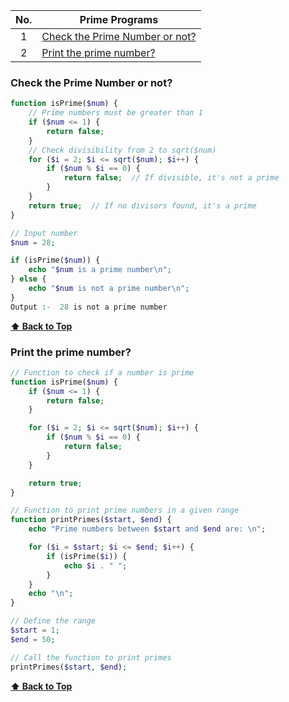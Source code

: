 |  No.  | Prime Programs                                                                  |
| :---: | -------------------------------------------------------------------------- |
|   1   | [Check the Prime Number or not?](#Check-the-Prime-Number-or-not)           |
|   2   | [Print the prime number?](#Print-the-prime-number)                         |

### **Check the Prime Number or not?**
```php
function isPrime($num) {
    // Prime numbers must be greater than 1
    if ($num <= 1) {
        return false;
    }
    // Check divisibility from 2 to sqrt($num)
    for ($i = 2; $i <= sqrt($num); $i++) {
        if ($num % $i == 0) {
            return false;  // If divisible, it's not a prime
        }
    }
    return true;  // If no divisors found, it's a prime
}

// Input number
$num = 28;

if (isPrime($num)) {
    echo "$num is a prime number\n";
} else {
    echo "$num is not a prime number\n";
}
Output :-  28 is not a prime number
```
**[⬆ Back to Top](#table-of-contents)**

### **Print the prime number?**
```php
// Function to check if a number is prime
function isPrime($num) {
    if ($num <= 1) {
        return false;
    }

    for ($i = 2; $i <= sqrt($num); $i++) {
        if ($num % $i == 0) {
            return false;
        }
    }

    return true;
}

// Function to print prime numbers in a given range
function printPrimes($start, $end) {
    echo "Prime numbers between $start and $end are: \n";

    for ($i = $start; $i <= $end; $i++) {
        if (isPrime($i)) {
            echo $i . " ";
        }
    }
    echo "\n";
}

// Define the range
$start = 1;
$end = 50;

// Call the function to print primes
printPrimes($start, $end);
```
**[⬆ Back to Top](#table-of-contents)**